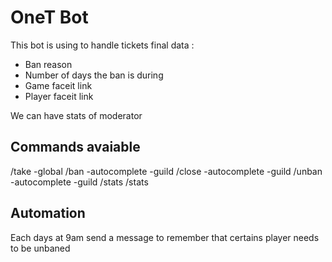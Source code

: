 # OneT Bot

This bot is using to handle tickets final data :
- Ban reason
- Number of days the ban is during
- Game faceit link
- Player faceit link

We can have stats of moderator

## Commands avaiable

/take <ticket> -global
/ban <ticket> -autocomplete -guild
/close <ticket> -autocomplete -guild
/unban <player> -autocomplete -guild
/stats 
/stats <moderator>

## Automation

Each days at 9am send a message to remember that certains player needs to be unbaned
